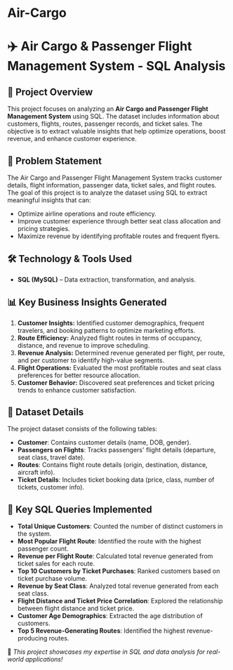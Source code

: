 # Air-Cargo

# ✈️ Air Cargo & Passenger Flight Management System - SQL Analysis

## 📌 **Project Overview**
This project focuses on analyzing an **Air Cargo and Passenger Flight Management System** using SQL. The dataset includes information about customers, flights, routes, passenger records, and ticket sales. The objective is to extract valuable insights that help optimize operations, boost revenue, and enhance customer experience.

## 🎯 **Problem Statement**
The Air Cargo and Passenger Flight Management System tracks customer details, flight information, passenger data, ticket sales, and flight routes. The goal of this project is to analyze the dataset using SQL to extract meaningful insights that can:
- Optimize airline operations and route efficiency.
- Improve customer experience through better seat class allocation and pricing strategies.
- Maximize revenue by identifying profitable routes and frequent flyers.

## 🛠 **Technology & Tools Used**
- **SQL (MySQL)** – Data extraction, transformation, and analysis.


## 📊 **Key Business Insights Generated**
1. **Customer Insights:** Identified customer demographics, frequent travelers, and booking patterns to optimize marketing efforts.
2. **Route Efficiency:** Analyzed flight routes in terms of occupancy, distance, and revenue to improve scheduling.
3. **Revenue Analysis:** Determined revenue generated per flight, per route, and per customer to identify high-value segments.
4. **Flight Operations:** Evaluated the most profitable routes and seat class preferences for better resource allocation.
5. **Customer Behavior:** Discovered seat preferences and ticket pricing trends to enhance customer satisfaction.

## 📂 **Dataset Details**
The project dataset consists of the following tables:
- **Customer**: Contains customer details (name, DOB, gender).
- **Passengers on Flights**: Tracks passengers' flight details (departure, seat class, travel date).
- **Routes**: Contains flight route details (origin, destination, distance, aircraft info).
- **Ticket Details**: Includes ticket booking data (price, class, number of tickets, customer info).

## 📝 **Key SQL Queries Implemented**
- **Total Unique Customers**: Counted the number of distinct customers in the system.
- **Most Popular Flight Route**: Identified the route with the highest passenger count.
- **Revenue per Flight Route**: Calculated total revenue generated from ticket sales for each route.
- **Top 10 Customers by Ticket Purchases**: Ranked customers based on ticket purchase volume.
- **Revenue by Seat Class**: Analyzed total revenue generated from each seat class.
- **Flight Distance and Ticket Price Correlation**: Explored the relationship between flight distance and ticket price.
- **Customer Age Demographics**: Extracted the age distribution of customers.
- **Top 5 Revenue-Generating Routes**: Identified the highest revenue-producing routes.

📍 *This project showcases my expertise in SQL and data analysis for real-world applications!*

